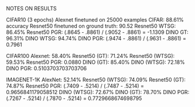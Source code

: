 NOTES ON RESULTS

CIFAR10 (3 epochs)
Alexnet finetuned on 25000 examples CIFAR: 88.61% accuracy
Resnet50 finetuned on ground truth: 90.52
Resnet50 WTSG: 86.45%
Resnet50 PGR: (.8645 - .8861) / (.9052 - .8861) = -1.1309
DINO GT:   96.31%
DINO WTSG: 94.74%
DINO PGR:  (.9474 - .8861) / (.9631 - .8861) = 0.7961

CIFAR100
Alexnet: 58.40%
Resnet50 (GT): 71.24%
Resnet50 (WTSG): 59.53%
Resnet50 PGR: 0.0880
DINO (GT): 85.40%
DINO (WTSG): 72.18%
DINO PGR: 0.5103703703703706

IMAGENET-1K
AlexNet:         52.14%
Resnet50 (WTSG): 74.09%
Resnet50 (GT):   74.87%
Resnet50 PGR:    (.7409 - .5214) / (.7487 - .5214) = 0.9656841179058512
DINO (WTSG):     72.67%
DINO (GT):       78.70%
DINO PGR:        (.7267 - .5214) / (.7870 - .5214) = 0.7729668674698795
